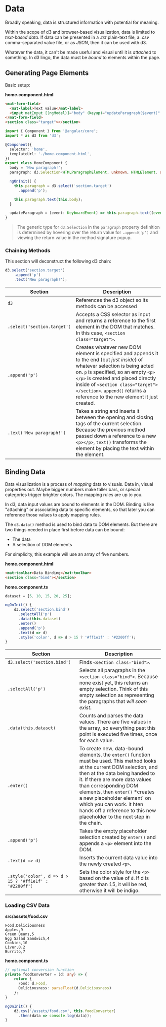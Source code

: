 # Data

Broadly speaking, data is structured information with potential for meaning.

Within the scope of d3 and browser-based visualization, data is limited to *text-based data*. If data can be presented in a *.txt* plain-text file, a *.csv* comma-separated value file, or as *JSON*, then it can be used with d3.

Whatever the data, it can't be made useful and visual until it is *attached* to something. In d3 lingo, the data must be *bound* to elements within the page.

## Generating Page Elements

Basic setup:

**home.component.html**

```html
<mat-form-field>
  <mat-label>Text value</mat-label>
  <input matInput [(ngModel)]="body" (keyup)="updateParagraph($event)" />
</mat-form-field>
<section class="target"></section>
```

```ts
import { Component } from '@angular/core';
import * as d3 from 'd3';

@Component({
  selector: 'home',
  templateUrl: './home.component.html',
})
export class HomeComponent {
  body = 'New paragraph!';
  paragraph: d3.Selection<HTMLParagraphElement, unknown, HTMLElement, any>;

  ngOnInit() {
    this.paragraph = d3.select('section.target')
      .append('p');

    this.paragraph.text(this.body);
  }

  updateParagraph = (event: KeyboardEvent) => this.paragraph.text((event.target as HTMLInputElement).value);
}
```  

> The generic type for `d3.Selection` in the `paragraph` property definition is determined by hovering over the return value for `.append('p')` and viewing the return value in the method signature popup.

### Chaining Methods

This section will deconstruct the following d3 chain:

``` js
d3.select('section.target')
    .append('p')
    .text('New paragraph!');
```

Section | Description
--------|------------
`d3` | References the d3 object so its methods can be accessed
`.select('section.target')` | Accepts a CSS selector as input and returns a reference to the first element in the DOM that matches. In this case, `<section class="target">`.
`.append('p')` | Creates whatever new DOM element is specified and appends it to the end (but *just inside*) of whatever selection is being acted on. `p` is specified, so an empty `<p></p>` is created and placed directly inside of `<section class="target"></section>`. `append()` returns a reference to the new element it just created.
`.text('New paragraph!')` | Takes a string and inserts it between the opening and closing tags of the current selection. Because the previous method passed down a reference to a new `<p></p>`, `text()` transforms the element by placing the text within the element.

## Binding Data

Data visualization is a process of *mapping* data to visuals. Data in, visual properties out. Maybe bigger numbers make taller bars, or special categories trigger brighter colors. The mapping rules are up to you.

In d3, data input values are bound to elements in the DOM. Binding is like "attaching" or associating data to specific elements, so that later you can reference those values to apply mapping rules.

The `d3.data()` method is used to bind data to DOM elements. But there are two things needed in place first before data can be bound:

* The data
* A selection of DOM elements

For simplicity, this example will use an array of five numbers.

**home.component.html**  

```html
<mat-toolbar>Data Binding</mat-toolbar>
<section class="bind"></section>
```

**home.component.ts**

``` ts
dataset = [5, 10, 15, 20, 25];

ngOnInit() {
    d3.select('section.bind')
      .selectAll('p')
      .data(this.dataset)
      .enter()
      .append('p')
      .text(d => d)
      .style('color', d => d > 15 ? '#ff1e1f' : '#2200ff');
}
```

Section | Description
--------|------------
`d3.select('section.bind')` | Finds `<section class="bind">`.
`.selectAll('p')` | Selects all paragraphs in the `<section class="bind">`. Because none exist yet, this returns an empty selection. Think of this empty selection as representing the paragraphs that *will soon exist*.
`.data(this.dataset)` | Counts and parses the data values. There are five values in the array, so everything past this point is executed five times, once for each value.
`.enter()` | To create new, data-bound elements, the `enter()` function must be used. This method looks at the current DOM selection, and then at the data being handed to it. If there are more data values than corresponding DOM elements, then `enter()` *creates a new placeholder element` on which you can work. It hten hands off a reference to this new placeholder to the next step in the chain.
`.append('p')` | Takes the empty placeholder selection created by `enter()` and appends a `<p>` element into the DOM.
`.text(d => d)` | Inserts the current data value into the newly created `<p>`.
`.style('color', d => d > 15 ? '#ff1e1f' : '#2200ff')` | Sets the color style for the `<p>` based on the value of `d`. If d is greater than 15, it will be red, otherwise it will be indigo.

### Loading CSV Data

**src/assets/food.csv**  

```csv
Food,Deliciousness
Apples,9
Green Beans,5
Egg Salad Sandwich,4
Cookies,10
Liver,0.2
Burrito,7
```  

**home.component.ts**  

```ts
// optional conversion function
private foodConverter = (d: any) => {
    return {
      Food: d.Food,
      Deliciousness: parseFloat(d.Deliciousness)
    };
}

ngOnInit() {
    d3.csv('/assets/food.csv', this.foodConverter)
      .then(data => console.log(data));
}
```

